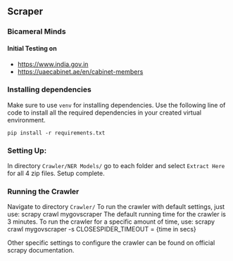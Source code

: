 ## Scraper  
### Bicameral Minds

#### Initial Testing on
- https://www.india.gov.in
- https://uaecabinet.ae/en/cabinet-members

 ### Installing dependencies
 Make sure to use `venv` for installing dependencies. Use the following line of code to install all the required dependencies in your created virtual environment. 

	pip install -r requirements.txt

### Setting Up:
In directory `Crawler/NER Models/` go to each folder and select `Extract Here` for all 4 zip files.
Setup complete.

### Running the Crawler
Navigate to directory `Crawler/`
To run the crawler with default settings, just use:
	scrapy crawl mygovscraper
The default running time for the crawler is 3 minutes. To run the crawler for a specific amount of time, use:
	scrapy crawl mygovscraper -s CLOSESPIDER_TIMEOUT = {time in secs}

Other specific settings to configure the crawler can be found on official scrapy documentation.


